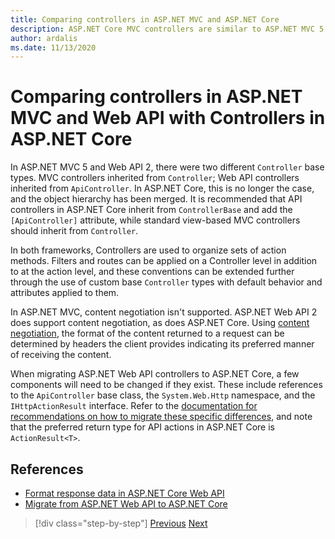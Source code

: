 ```yaml
---
title: Comparing controllers in ASP.NET MVC and ASP.NET Core
description: ASP.NET Core MVC controllers are similar to ASP.NET MVC 5 and Web API 2 controllers, but there are important differences. This section examines the differences and steps needed to port apps from ASP.NET MVC and Web API 2 to ASP.NET Core.
author: ardalis
ms.date: 11/13/2020
---
```


# Comparing controllers in ASP.NET MVC and Web API with Controllers in ASP.NET Core

In ASP.NET MVC 5 and Web API 2, there were two different `Controller` base types. MVC controllers inherited from `Controller`; Web API controllers inherited from `ApiController`. In ASP.NET Core, this is no longer the case, and the object hierarchy has been merged. It is recommended that API controllers in ASP.NET Core inherit from `ControllerBase` and add the `[ApiController]` attribute, while standard view-based MVC controllers should inherit from `Controller`.

In both frameworks, Controllers are used to organize sets of action methods. Filters and routes can be applied on a Controller level in addition to at the action level, and these conventions can be extended further through the use of custom base `Controller` types with default behavior and attributes applied to them.

In ASP.NET MVC, content negotiation isn't supported. ASP.NET Web API 2 does support content negotiation, as does ASP.NET Core. Using [content negotiation](https://docs.microsoft.com/aspnet/core/web-api/advanced/formatting), the format of the content returned to a request can be determined by headers the client provides indicating its preferred manner of receiving the content.

When migrating ASP.NET Web API controllers to ASP.NET Core, a few components will need to be changed if they exist. These include references to the `ApiController` base class, the `System.Web.Http` namespace, and the `IHttpActionResult` interface. Refer to the [documentation for recommendations on how to migrate these specific differences](https://docs.microsoft.com/aspnet/core/migration/webapi), and note that the preferred return type for API actions in ASP.NET Core is `ActionResult<T>`.

## References

- [Format response data in ASP.NET Core Web API](https://docs.microsoft.com/aspnet/core/web-api/advanced/formatting)
- [Migrate from ASP.NET Web API to ASP.NET Core](https://docs.microsoft.com/aspnet/core/migration/webapi)

>[!div class="step-by-step"]
>[Previous](identity-differences.md)
>[Next](razor-differences.md)
